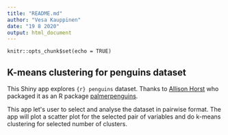 ```yaml
---
title: "README.md"
author: "Vesa Kauppinen"
date: "19 8 2020"
output: html_document
---
```


```{r setup, include=FALSE}
knitr::opts_chunk$set(echo = TRUE)
```

## K-means clustering for penguins dataset

This Shiny app explores ```{r} penguins``` dataset. Thanks to [Allison Horst](https://twitter.com/allison_horst) who packaged it as an R package [palmerpenguins](https://github.com/allisonhorst/palmerpenguins).

This app let's user to select and analyse the dataset in pairwise format. The app will plot a scatter plot for the selected pair of variables and do k-means clustering for selected number of clusters.


